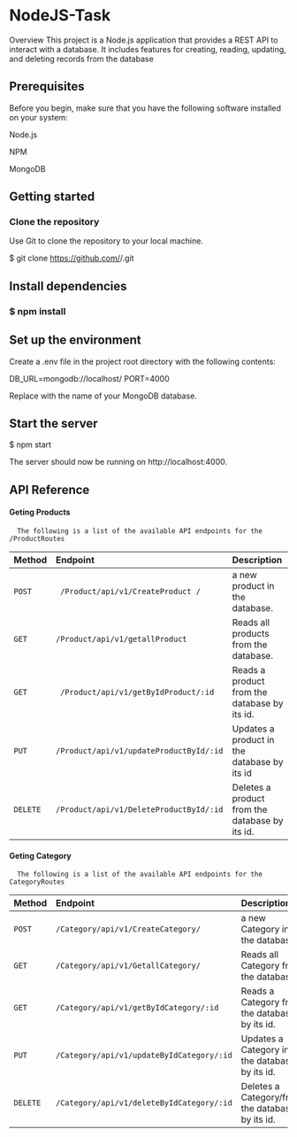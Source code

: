 

# NodeJS-Task

Overview
This project is a Node.js application that provides a REST API to interact with a database. It includes features for creating, reading, updating, and deleting records from the database

## Prerequisites
Before you begin, make sure that you have the following software installed on your system:

Node.js

NPM

MongoDB
## Getting started

### Clone the repository

Use Git to clone the repository to your local machine.

$ git clone https://github.com/<username>/<project-name>.git

## Install dependencies

### $ npm install

## Set up the environment

Create a .env file in the project root directory with the following contents:

DB_URL=mongodb://localhost/<database-name>
PORT=4000

Replace <database-name> with the name of your MongoDB database.


## Start the server

$ npm start


The server should now be running on http://localhost:4000.

## API Reference

#### Geting Products

```http
  The following is a list of the available API endpoints for the /ProductRoutes
```

| Method | Endpoint   | Description                |
| :-------- | :------- | :------------------------- |
| `POST` | ` /Product/api/v1/CreateProduct /` | a new product in the database. |
| `GET` | `/Product/api/v1/getallProduct` | Reads all products from the database. |
| `GET` | ` /Product/api/v1/getByIdProduct/:id` |Reads a product from the database by its id.|
| `PUT` | `/Product/api/v1/updateProductById/:id	 ` |  Updates a product in the database by its id |
| `DELETE` | `/Product/api/v1/DeleteProductById/:id` |  Deletes a product from the database by its id. |

#### Geting Category

```http
  The following is a list of the available API endpoints for the CategoryRoutes
```
| Method | Endpoint   | Description                |
| :-------- | :------- | :------------------------- |
| `POST` | `/Category/api/v1/CreateCategory/` | a new Category in the database. |
| `GET` | `/Category/api/v1/GetallCategory/` | Reads all Category from the database. |
| `GET` | ` /Category/api/v1/getByIdCategory/:id	` | Reads a Category from the database by its id.|
| `PUT` | `/Category/api/v1/updateByIdCategory/:id	 ` |  Updates a Category in the database by its id.|
| `DELETE` | `/Category/api/v1/deleteByIdCategory/:id` |  Deletes a Category/from the database by its id.|




